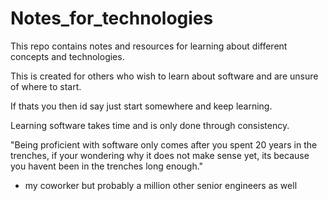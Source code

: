 # Notes_for_technologies
This repo contains notes and resources for learning about different concepts and technologies.

This is created for others who wish to learn about software and are unsure of where to start.

If thats you then id say just start somewhere and keep learning. 

Learning software takes time and is only done through consistency.

"Being proficient with software only comes after you spent 20 years in the trenches,
if your wondering why it does not make sense yet, its because you havent been in the trenches long enough."
- my coworker but probably a million other senior engineers as well



